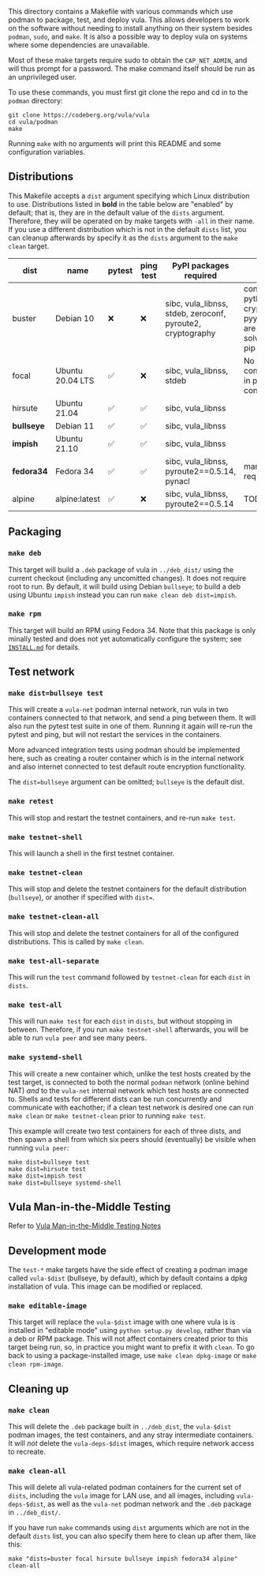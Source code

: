 This directory contains a Makefile with various commands which use podman to
package, test, and deploy vula. This allows developers to work on the software
without needing to install anything on their system besides `podman`, `sudo`,
and `make`. It is also a possible way to deploy vula on systems where some
dependencies are unavailable.

Most of these make targets require sudo to obtain the `CAP_NET_ADMIN`, and will
thus prompt for a password. The make command itself should be run as an
unprivileged user.

To use these commands, you must first git clone the repo and cd in to the
`podman` directory:

```
git clone https://codeberg.org/vula/vula
cd vula/podman
make
```

Running `make` with no arguments will print this README and some configuration
variables.

## Distributions

This Makefile accepts a `dist` argument specifying which Linux distribution to
use. Distributions listed in **bold** in the table below are "enabled" by
default; that is, they are in the default value of the `dists` argument.
Therefore, they will be operated on by make targets with `-all` in their name.
If you use a different distribution which is not in the default `dists` list,
you can cleanup afterwards by specify it as the `dists` argument to the `make
clean` target.


| dist         | name             | pytest | ping test | PyPI packages required                                      | notes                                                                           |
|--------------|------------------|--------|-----------|-------------------------------------------------------------|---------------------------------------------------------------------------------|
| buster       | Debian 10        | ❌     | ❌        | sibc, vula\_libnss, stdeb, zeroconf, pyroute2, cryptography | conflicts with python3-cryptography, pyyaml, etc are not easily solved with pip |
| focal        | Ubuntu 20.04 LTS | ✅     | ❌        | sibc, vula\_libnss, stdeb                                   | No multicast connectivity in podman containers                                  |
| hirsute      | Ubuntu 21.04     | ✅     | ✅        | sibc, vula\_libnss                                          |                                                                                 |
| **bullseye** | Debian 11        | ✅     | ✅        | sibc, vula\_libnss                                          |                                                                                 |
| **impish**   | Ubuntu 21.10     | ✅     | ✅        | sibc, vula\_libnss                                          |                                                                                 |
| **fedora34** | Fedora 34        | ✅     | ✅        | sibc, vula\_libnss, pyroute2==0.5.14, pynacl                | manual setup required                                                           |
| alpine       | alpine:latest    | ✅     | ❌        | sibc, vula\_libnss, pyroute2==0.5.14                        | TODO                                                                            |

## Packaging

### `make deb`

This target will build a `.deb` package of vula in `../deb_dist/` using the
current checkout (including any uncomitted changes). It does not require root
to run. By default, it will build using Debian `bullseye`; to build a deb using
Ubuntu `impish` instead you can run `make clean deb dist=impish`.

### `make rpm`

This target will build an RPM using Fedora 34. Note that this package is only
minally tested and does not yet automatically configure the system; see
[`INSTALL.md`](https://codeberg.org/vula/vula/src/branch/main/podman/INSTALL.md)
for details.

## Test network

### `make dist=bullseye test`

This will create a `vula-net` podman internal network, run vula in two
containers connected to that network, and send a ping between them.  It will
also run the pytest test suite in one of them. Running it again will re-run the
pytest and ping, but will not restart the services in the containers.

More advanced integration tests using podman should be implemented here,
such as creating a router container which is in the internal network and also
internet connected to test default route encryption functionality.

The `dist=bullseye` argument can be omitted; `bullseye` is the default dist.

### `make retest`

This will stop and restart the testnet containers, and re-run `make test`.

### `make testnet-shell`

This will launch a shell in the first testnet container.

### `make testnet-clean`

This will stop and delete the testnet containers for the default distribution
(`bullseye`), or another if specified with `dist=`.

### `make testnet-clean-all`

This will stop and delete the testnet containers for all of the configured
distributions. This is called by `make clean`.

### `make test-all-separate`

This will run the `test` command followed by `testnet-clean` for each `dist` in
`dists`.

### `make test-all`

This will run `make test` for each `dist` in `dists`, but without stopping in
between. Therefore, if you run `make testnet-shell` afterwards, you will be
able to run `vula peer` and see many peers.

### `make systemd-shell`

This will create a new container which, unlike the test hosts created by the
test target, is connected to both the normal `podman` network (online behind
NAT) *and* to the `vula-net` internal network which test hosts are connected
to. Shells and tests for different dists can be run concurrently and
communicate with eachother; if a clean test network is desired one can run
`make clean` or `make testnet-clean` prior to running `make test`.

This example will create two test containers for each of three dists, and then
spawn a shell from which six peers should (eventually) be visible when running
`vula peer`:
```
make dist=bullseye test
make dist=hirsute test
make dist=impish test
make dist=bullseye systemd-shell
```
## Vula Man-in-the-Middle Testing

Refer to [Vula Man-in-the-Middle Testing Notes](./Vula-MitM-tool.md)
## Development mode

The `test-*` make targets have the side effect of creating a podman image
called `vula-$dist` (bullseye, by default), which by default contains a dpkg
installation of vula. This image can be modified or replaced.

### `make editable-image`

This target will replace the `vula-$dist` image with one where vula is is
installed in "editable mode" using `python setup.py develop`, rather than via a
deb or RPM package. This will not affect containers created prior to this
target being run, so, in practice you might want to prefix it with `clean`. To
go back to using a package-installed image, use `make clean dpkg-image` or `make
clean rpm-image`.

## Cleaning up

### `make clean`

This will delete the `.deb` package built in `../deb_dist`, the `vula-$dist`
podman images, the test containers, and any stray intermediate containers. It
will *not* delete the `vula-deps-$dist` images, which require network access to
recreate.

### `make clean-all`

This will delete all vula-related podman containers for the current set of
`dists`, including the `vula` image for LAN use, and all images, including
`vula-deps-$dist`, as well as the `vula-net` podman network and the `.deb`
package in `../deb_dist/`.

If you have run `make` commands using `dist` arguments which are not in the
default `dists` list, you can also specify them here to clean up after them,
like this:

```
make "dists=buster focal hirsute bullseye impish fedora34 alpine" clean-all
```

